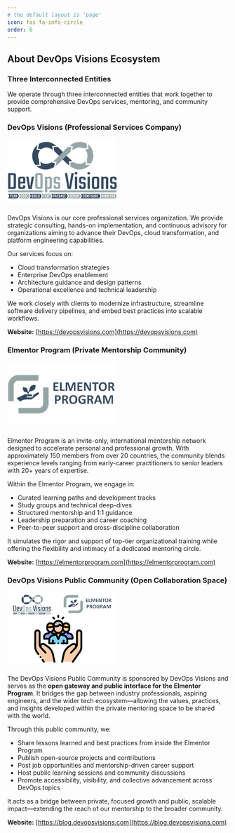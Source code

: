 ```yaml
---
# the default layout is 'page'
icon: fas fa-info-circle
order: 6
---
```


## About DevOps Visions Ecosystem
### Three Interconnected Entities  
We operate through three interconnected entities that work together to provide comprehensive DevOps services, mentoring, and community support.

### DevOps Visions (Professional Services Company)  
<div style="text-align: left;">
  <img src="/assets/img/mics/devops-visions-250-145-transparent.png" style="margin-bottom: 10px;" width="250" alt="DevOps Visions Logo">
</div>

DevOps Visions is our core professional services organization. We provide strategic consulting, hands-on implementation, and continuous advisory for organizations aiming to advance their DevOps, cloud transformation, and platform engineering capabilities.

Our services focus on:
- Cloud transformation strategies  
- Enterprise DevOps enablement  
- Architecture guidance and design patterns  
- Operational excellence and technical leadership  

We work closely with clients to modernize infrastructure, streamline software delivery pipelines, and embed best practices into scalable workflows.

**Website:** [https://devopsvisions.com](https://devopsvisions.com)



### Elmentor Program (Private Mentorship Community)  
<div style="text-align: left;">
  <img src="/assets/img/mics/elmentor-program-250-144-transparent.png" style="margin-bottom: 10px;" width="250" alt="Elmentor Program Logo">
</div>

Elmentor Program is an invite-only, international mentorship network designed to accelerate personal and professional growth. With approximately 150 members from over 20 countries, the community blends experience levels ranging from early-career practitioners to senior leaders with 20+ years of expertise.

Within the Elmentor Program, we engage in:
- Curated learning paths and development tracks  
- Study groups and technical deep-dives  
- Structured mentorship and 1:1 guidance  
- Leadership preparation and career coaching  
- Peer-to-peer support and cross-discipline collaboration  

It simulates the rigor and support of top-tier organizational training while offering the flexibility and intimacy of a dedicated mentoring circle.

**Website:** [https://elmentorprogram.com](https://elmentorprogram.com)


### DevOps Visions Public Community (Open Collaboration Space)  
<div style="text-align: left;">
  <img src="/assets/img/mics/devops-visions-community-250-162-transparent.png" style="margin-bottom: 10px;" width="250" alt="DevOps Visions Community Logo">
</div>

The DevOps Visions Public Community is sponsored by DevOps Visions and serves as the **open gateway and public interface for the Elmentor Program**. It bridges the gap between industry professionals, aspiring engineers, and the wider tech ecosystem—allowing the values, practices, and insights developed within the private mentoring space to be shared with the world.

Through this public community, we:
- Share lessons learned and best practices from inside the Elmentor Program  
- Publish open-source projects and contributions  
- Post job opportunities and mentorship-driven career support  
- Host public learning sessions and community discussions  
- Promote accessibility, visibility, and collective advancement across DevOps topics  

It acts as a bridge between private, focused growth and public, scalable impact—extending the reach of our mentorship to the broader community.

**Website:** [https://blog.devopsvisions.com](https://blog.devopsvisions.com)
